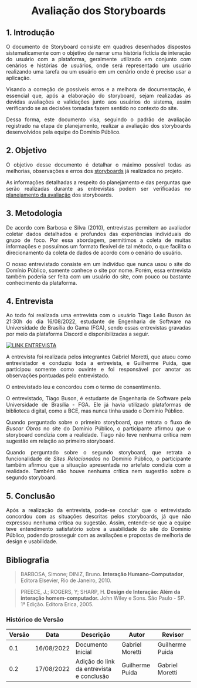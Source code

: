 # <center> Avaliação dos Storyboards

<div align="justify">

## 1. Introdução

O documento de Storyboard consiste em quadros desenhados dispostos sistematicamente com o objetivo de narrar uma história fictícia de interação do usuário com a plataforma, geralmente utilizado em conjunto com cenários e histórias de usuários, onde será representado um usuário realizando uma tarefa ou um usuário em um cenário onde é preciso usar a aplicação. 

Visando a correção de possíveis erros e a melhora de documentação, é essencial que, após a elaboração do storyboard, sejam realizadas as devidas avaliações e validações junto aos usuários do sistema, assim verificando se as decisões tomadas fazem sentido no contexto do site.

Dessa forma, este documento visa, seguindo o padrão de avaliação registrado na etapa de planejamento, realizar a avaliação dos storyboards desenvolvidos pela equipe do Domínio Público.

## 2. Objetivo

O objetivo desse documento é detalhar o máximo possível todas as melhorias, observações e erros dos [storyboards](https://interacao-humano-computador.github.io/2022.1-Dominio-Publico/#/design/Fase1/storyboard) já realizados no projeto.

As informações detalhadas a respeito do planejamento e das perguntas que serão realizadas durante as entrevistas podem ser verificadas no [planejamento da avaliação]() dos storyboards.

## 3. Metodologia

De acordo com Barbosa e Silva (2010), entrevistas permitem ao avaliador coletar dados detalhados e profundos das experiências individuais do grupo de foco. Por essa abordagem, permitimos a coleta de muitas informações e possuímos um formato flexível de tal método, o que facilita o direcionamento da coleta de dados de acordo com o cenário do usuário.

O nosso entrevistado consiste em um indivíduo que nunca usou o site do Domínio Público, somente conhece o site por nome. Porém, essa entrevista também poderia ser feita com um usuário do site, com pouco ou bastante conhecimento da plataforma.

## 4. Entrevista

Ao todo foi realizada uma entrevista com o usuário Tiago Leão Buson às 21:30h do dia 16/08/2022, 
estudante de Engenharia de Software na Universidade de Brasília do Gama (FGA), 
sendo essas entrevistas gravadas por meio da plataforma Discord e disponibilizadas a seguir.

[![LINK ENTREVISTA](https://img.youtube.com/vi/nuEIR6NgWxw/0.jpg)](https://www.youtube.com/watch?v=nuEIR6NgWxw)

A entrevista foi realizada pelos integrantes Gabriel Moretti, que atuou como entrevistador e conduziu toda a entrevista, 
e Guilherme Puida, que participou somente como ouvinte e foi responsável por anotar as observações pontuadas pelo entrevistado.

O entrevistado leu e concordou com o termo de consentimento.

O entrevistado, Tiago Buson, é estudante de Engenharia de Software pela Universidade de Brasília - FGA.
Ele já havia utilizado plataformas de biblioteca digital, como a BCE, mas nunca tinha usado o Domínio Público.

Quando perguntado sobre o primeiro storyboard, que retrata o fluxo de _Buscar Obras_ no site do Domínio Público, o participante afirmou
que o storyboard condizia com a realidade.
Tiago não teve nenhuma crítica nem sugestão em relação ao primeiro storyboard.

Quando perguntado sobre o segundo storyboard, que retrata a funcionalidade de _Sites Relacionados_ no Domínio Público, o participante
também afirmou que a situação apresentada no artefato condizia com a realidade.
Também não houve nenhuma crítica nem sugestão sobre o segundo storyboard.

## 5. Conclusão

Após a realização da entrevista, pode-se concluir que o entrevistado concordou
com as situações descritas pelos storyboards, já que não expressou nenhuma crítica ou sugestão.
Assim, entende-se que a equipe teve entendimento satisfatório sobre a usabilidade do site do Domínio Público,
podendo prosseguir com as avaliações e propostas de melhoria de design e usabilidade.

</div>

## Bibliografia

>BARBOSA, Simone; DINIZ, Bruno. **Interação Humano-Computador**, Editora Elsevier, Rio de Janeiro, 2010.

>PREECE, J.; ROGERS, Y; SHARP, H. **Design de Interação: Além da interação homem-computador.** John Wiley e Sons. São Paulo - SP. 1ª Edição. Editora Erica, 2005.

### Histórico de Versão

| Versão | Data | Descrição | Autor | Revisor |
|--------|------|-----------|-------|---------|
| 0.1 | 16/08/2022 | Documento Inicial | Gabriel Moretti | Guilherme Puida |
| 0.2 | 17/08/2022 | Adição do link da entrevista e conclusão | Guilherme Puida | Gabriel Moretti |
